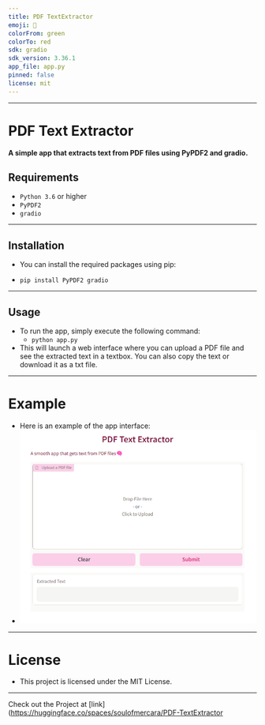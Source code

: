 ```yaml
---
title: PDF TextExtractor
emoji: 🏢
colorFrom: green
colorTo: red
sdk: gradio
sdk_version: 3.36.1
app_file: app.py
pinned: false
license: mit
---
```



---
# PDF Text Extractor
**A simple app that extracts text from PDF files using PyPDF2 and gradio.**

## Requirements
- `Python 3.6` or higher
- `PyPDF2`
- `gradio`
---
## Installation
- You can install the required packages using pip:

- `pip install PyPDF2 gradio`
---
## Usage
- To run the app, simply execute the following command:
  - `python app.py `
- This will launch a web interface where you can upload a PDF file and see the extracted text in a textbox. You can also copy the text or download it as a txt file.
---
# Example
- Here is an example of the app interface:
- ![img](https://github.com/Zaheer-10/PDF_TextExtractor/blob/main/Demo/PDF-textextractor-demo.png)

---
# License
- This project is licensed under the MIT License.
---
Check out the Project  at [link](https://huggingface.co/spaces/soulofmercara/PDF-TextExtractor
